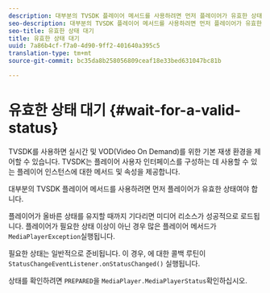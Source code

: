```yaml
---
description: 대부분의 TVSDK 플레이어 메서드를 사용하려면 먼저 플레이어가 유효한 상태여야 합니다.
seo-description: 대부분의 TVSDK 플레이어 메서드를 사용하려면 먼저 플레이어가 유효한 상태여야 합니다.
seo-title: 유효한 상태 대기
title: 유효한 상태 대기
uuid: 7a86b4cf-f7a0-4d90-9ff2-401640a395c5
translation-type: tm+mt
source-git-commit: bc35da8b258056809ceaf18e33bed631047bc81b

---
```



# 유효한 상태 대기 {#wait-for-a-valid-status}

TVSDK를 사용하면 실시간 및 VOD(Video On Demand)를 위한 기본 재생 환경을 제어할 수 있습니다. TVSDK는 플레이어 사용자 인터페이스를 구성하는 데 사용할 수 있는 플레이어 인스턴스에 대한 메서드 및 속성을 제공합니다.

대부분의 TVSDK 플레이어 메서드를 사용하려면 먼저 플레이어가 유효한 상태여야 합니다.

플레이어가 올바른 상태를 유지할 때까지 기다리면 미디어 리소스가 성공적으로 로드됩니다. 플레이어가 필요한 상태 이상이 아닌 경우 많은 플레이어 메서드가 `MediaPlayerException`실행됩니다.

필요한 상태는 일반적으로 준비됩니다. 이 경우, 에 대한 콜백 루틴이 `StatusChangeEventListener.onStatusChanged()` 실행됩니다.

상태를 확인하려면 `PREPARED`을 `MediaPlayer.MediaPlayerStatus`확인하십시오.